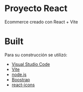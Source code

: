 # Proyecto React

Ecommerce creado con React + Vite

# Built

Para su construcción se utilizó:
- [Visual Studio Code] 
- [Vite] 
- [node.js] 
- [Boostrap]
- [react-icons] 


[Vite]: <https://vitejs.dev/guide/>
[node.js]: <http://nodejs.org>
[react-icons]: <https://react-icons.github.io/react-icons/>
[Visual Studio Code]: <https://code.visualstudio.com/download>
[Boostrap]: <https://getbootstrap.com/docs/5.2/getting-started/download/>
